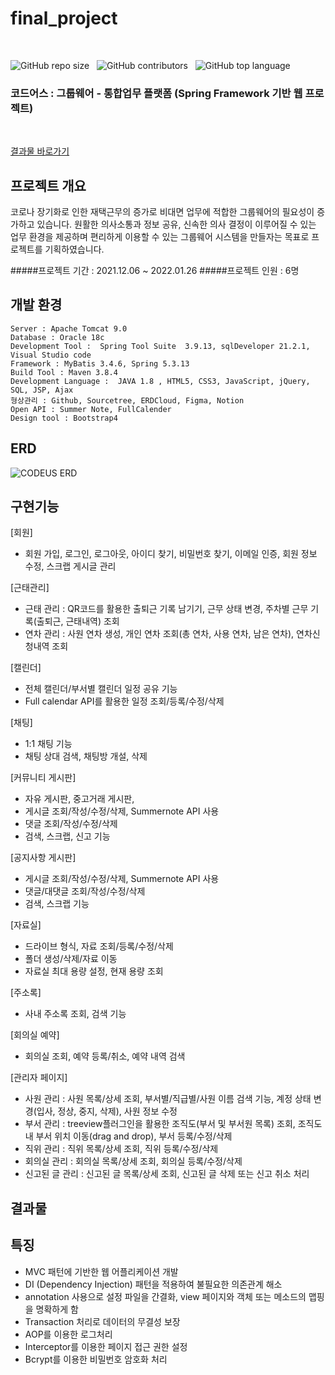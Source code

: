 # final_project 
<br>

![GitHub repo size](https://img.shields.io/github/repo-size/gh-yu/CODEUS-Groupware) &nbsp; ![GitHub contributors](https://img.shields.io/github/contributors/gh-yu/CODEUS-Groupware) &nbsp; ![GitHub top language](https://img.shields.io/github/languages/top/gh-yu/CODEUS-Groupware)

### 코드어스 : 그룹웨어 - 통합업무 플랫폼 (Spring Framework 기반 웹 프로젝트)
<br>

[결과물 바로가기](#결과물)

## 프로젝트 개요
코로나 장기화로 인한 재택근무의 증가로 비대면 업무에 적합한 그룹웨어의 필요성이 증가하고 있습니다. 원활한 의사소통과 정보 공유, 신속한 의사 결정이 이루어질 수 있는 업무 환경을 제공하며 편리하게 이용할 수 있는 그룹웨어 시스템을 만들자는 목표로 프로젝트를 기획하였습니다. 

#####프로젝트 기간 : 2021.12.06 ~ 2022.01.26
#####프로젝트 인원 : 6명

## 개발 환경 
    Server : Apache Tomcat 9.0
    Database : Oracle 18c
    Development Tool :  Spring Tool Suite  3.9.13, sqlDeveloper 21.2.1, Visual Studio code
    Framework : MyBatis 3.4.6, Spring 5.3.13
    Build Tool : Maven 3.8.4
    Development Language :  JAVA 1.8 , HTML5, CSS3, JavaScript, jQuery, SQL, JSP, Ajax
    형상관리 : Github, Sourcetree, ERDCloud, Figma, Notion
    Open API : Summer Note, FullCalender
    Design tool : Bootstrap4

## ERD
![CODEUS ERD](https://user-images.githubusercontent.com/78662802/152368500-53cfe6c6-657f-4957-980d-68edb7c8f51a.png)
## 구현기능
[회원]
- 회원 가입, 로그인, 로그아웃, 아이디 찾기, 비밀번호 찾기, 이메일 인증, 회원 정보 수정, 스크랩 게시글 관리

[근태관리]
- 근태 관리 : QR코드를 활용한 출퇴근 기록 남기기, 근무 상태 변경, 주차별 근무 기록(출퇴근, 근태내역) 조회
- 연차 관리 : 사원 연차 생성, 개인 연차 조회(총 연차, 사용 연차, 남은 연차), 연차신청내역 조회

[캘린더]
- 전체 캘린더/부서별 캘린더 일정 공유 기능
-  Full calendar API를 활용한 일정 조회/등록/수정/삭제

[채팅]
- 1:1 채팅 기능
- 채팅 상대 검색, 채팅방 개설, 삭제

[커뮤니티 게시판]
- 자유 게시판, 중고거래 게시판, 
- 게시글 조회/작성/수정/삭제, Summernote API 사용
- 댓글 조회/작성/수정/삭제
- 검색, 스크랩, 신고 기능

[공지사항 게시판]
- 게시글 조회/작성/수정/삭제, Summernote API 사용
- 댓글/대댓글 조회/작성/수정/삭제
- 검색, 스크랩 기능

[자료실]
- 드라이브 형식, 자료 조회/등록/수정/삭제
- 폴더 생성/삭제/자료 이동
- 자료실 최대 용량 설정, 현재 용량 조회

[주소록] 
- 사내 주소록 조회, 검색 기능

[회의실 예약]
-  회의실 조회, 예약 등록/취소, 예약 내역 검색

[관리자 페이지]
- 사원 관리 :  사원 목록/상세 조회, 부서별/직급별/사원 이름 검색 기능, 계정 상태 변경(입사, 정상, 중지, 삭제), 사원 정보 수정
- 부서 관리 :  treeview플러그인을 활용한 조직도(부서 및 부서원 목록) 조회, 조직도 내 부서 위치 이동(drag and drop), 부서 등록/수정/삭제
- 직위 관리 : 직위 목록/상세 조회, 직위 등록/수정/삭제
- 회의실 관리 : 회의실 목록/상세 조회, 회의실 등록/수정/삭제
- 신고된 글 관리 : 신고된 글 목록/상세 조회, 신고된 글 삭제 또는 신고 취소 처리

<!-- ## 담당역할
[메인페이지](#211-메인페이지), [로고디자인](#261-로고-이미지), [상품 진열](#213-상품-진열)/ [상품 검색](#214-상품-검색)/ [상품 정렬](#215-상품-정렬), [로그인](#221-로그인), [아이디 찾기](#223-아이디찾기)/ [비밀번호 찾기](#224-비밀번호-찾기), [공지 팝업창](#216-공지-팝업창), [이벤트게시판](#242-이벤트-게시판), [공지게시판 등록/검색/삭제](#241-공지사항-게시판) , [채팅 API](#233-채팅-api로-실시간-문의하기), [에디터 API](#232-에디터-api로-글쓰기), [카카오 로그인 API](#225-카카오로-로그인하기), [카카오 결제 API](#231-카카오페이-api로-결제하기), [관리자 페이지](#25-관리자-페이지), DB모델링 및 연동, PPT제작 등 -->


## 결과물


## 특징
- MVC 패턴에 기반한 웹 어플리케이션 개발 
- DI (Dependency Injection) 패턴을 적용하여 불필요한 의존관계 해소 
- annotation 사용으로 설정 파일을 간결화, view 페이지와 객체 또는 메소드의 맵핑을 명확하게 함
- Transaction 처리로 데이터의 무결성 보장
- AOP를 이용한 로그처리
- Interceptor를 이용한 페이지 접근 권한 설정
- Bcrypt를 이용한 비밀번호 암호화 처리

<!-- 산출물 링크 : 구글 드라이브 링크 -->
